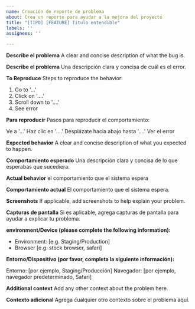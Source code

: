 ```yaml
---
name: Creación de reporte de problema
about: Crea un reporte para ayudar a la mejora del proyecto
title: "[TIPO] [FEATURE] Titulo entendible"
labels: ''
assignees: ''

---
```


**Describe el problema**
A clear and concise description of what the bug is.

**Describe el problema**
Una descripción clara y concisa de cuál es el error.


**To Reproduce**
Steps to reproduce the behavior:
1. Go to '...'
2. Click on '....'
3. Scroll down to '....'
4. See error

**Para reproducir**
Pasos para reproducir el comportamiento:

Ve a '...'
Haz clic en '....'
Desplázate hacia abajo hasta '....'
Ver el error




**Expected behavior**
A clear and concise description of what you expected to happen.

**Comportamiento esperado**
Una descripción clara y concisa de lo que esperabas que sucediera.

**Actual behavior**
el comportamiento que el sistema espera

**Comportamiento actual**
El comportamiento que el sistema espera.

**Screenshots**
If applicable, add screenshots to help explain your problem.

**Capturas de pantalla**
Si es aplicable, agrega capturas de pantalla para ayudar a explicar tu problema.


**environment/Device (please complete the following information):**
 - Environment: [e.g. Staging/Production]
 - Browser [e.g. stock browser, safari]


**Entorno/Dispositivo (por favor, completa la siguiente información):**

Entorno: [por ejemplo, Staging/Producción]
Navegador: [por ejemplo, navegador predeterminado, Safari]
 

**Additional context**
Add any other context about the problem here.


**Contexto adicional**
Agrega cualquier otro contexto sobre el problema aquí.
